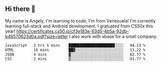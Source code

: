 ## Hi there 👋
My name is Angely, I'm learning to code, I'm from Venezuela!
I'm currently learning full-stack and Android development.
I gratuated from CS50x this year! https://certificates.cs50.io/cf3e183e-63d5-4b5a-92db-b48570623d0a.pdf?size=letter
I also work with xbase for a small company.

 <!--START_SECTION:waka-->

```txt
JavaScript   2 hrs 5 mins    █████████████████████░░░░   84.23 %
HTML         16 mins         ██▓░░░░░░░░░░░░░░░░░░░░░░   11.22 %
JSON         4 mins          ▓░░░░░░░░░░░░░░░░░░░░░░░░   02.77 %
CSS          2 mins          ▒░░░░░░░░░░░░░░░░░░░░░░░░   01.77 %
```

<!--END_SECTION:waka-->
<!--
**angelycontrerasr/angelycontrerasr** is a ✨ _special_ ✨ repository because its `README.md` (this file) appears on your GitHub profile.

Here are some ideas to get you started:

- 🔭 I’m currently working on ...
- 🌱 I’m currently learning ...
- 👯 I’m looking to collaborate on ...
- 🤔 I’m looking for help with ...
- 💬 Ask me about ...
- 📫 How to reach me: ...
- 😄 Pronouns: ...
- ⚡ Fun fact: ...
-->
